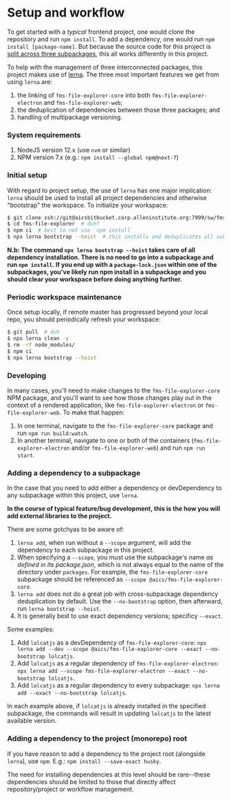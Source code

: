 Setup and workflow
==================

To get started with a _typical_ frontend project, one would clone the repository and run `npm install`. To add a
dependency, one would run `npm install [package-name]`. But because the source code for this project is [split across
three subpackages](01-project-layout.md), this all works differently in this project.

To help with the management of three interconnected packages, this project makes use of
[lerna](https://github.com/lerna/lerna). The three most important features we get from using `lerna` are:
1) the linking of `fms-file-explorer-core` into both `fms-file-explorer-electron` and `fms-file-explorer-web`;
2) the deduplication of dependencies between those three packages; and
3) handling of multipackage versioning.


### System requirements
1. NodeJS version 12.x (use `nvm` or similar)
2. NPM version 7.x (e.g.: `npm install --global npm@next-7`)


### Initial setup
With regard to project setup, the use of `lerna` has one major implication: `lerna` should be used to install all
project dependencies and otherwise "bootstrap" the workspace. To initialize your workspace:
```bash
$ git clone ssh://git@aicsbitbucket.corp.alleninstitute.org:7999/sw/fms-file-explorer.git  # duh
$ cd fms-file-explorer  # duh?
$ npm ci  # best to not use `npm install`
$ npx lerna bootstrap --hoist  # this installs and deduplicates all subpackage dependencies and performs any linking between packages
```

**N.b: The command `npx lerna bootstrap --hoist` takes care of all dependency installation. There is no need to go into
a subpackage and run `npm install`. If you end up with a `package-lock.json` within one of the subpackages, you've likely run
npm install in a subpackage and you should clear your workspace before doing anything further.**


### Periodic workspace maintenance
Once setup locally, if remote master has progressed beyond your local repo, you should periodically refresh your
workspace:
```bash
$ git pull  # duh
$ npx lerna clean -y
$ rm -rf node_modules/
$ npm ci
$ npx lerna bootstrap --hoist
```


### Developing
In many cases, you'll need to make changes to the `fms-file-explorer-core` NPM package, and you'll want to see how those
changes play out in the context of a rendered application, like `fms-file-explorer-electron` or `fms-file-explorer-web`.
To make that happen:
1. In one terminal, navigate to the `fms-file-explorer-core` package and run `npm run build:watch`.
2. In another terminal, navigate to one or both of the containers (`fms-file-explorer-electron` and/or `fms-file-explorer-web`) and run `npm run start`.


### Adding a dependency to a subpackage
In the case that you need to add either a dependency or devDependency to any subpackage within this project, use `lerna`.

**In the course of typical feature/bug development, this is the how you will add external libraries to the project.**

There are some gotchyas to be aware of:
1. `lerna add`, when run without a `--scope` argument, will add the dependency to each subpackage in this project.
2. When specifying a `--scope`, you must use the subpackage's name _as defined in its package.json_, which is not always
equal to the name of the directory under `packages`. For example, the `fms-file-explorer-core` subpackage should be
referenced as `--scope @aics/fms-file-explorer-core`.
3. `lerna add` does not do a great job with cross-subpackage dependency deduplication by default. Use the
`--no-bootstrap` option, then afterward, run `lerna bootstrap --hoist`.
4. It is generally best to use exact dependency versions; specificy `--exact`.


Some examples:
1. Add `lolcatjs` as a devDependency of `fms-file-explorer-core`:
`npx lerna add --dev --scope @aics/fms-file-explorer-core --exact --no-bootstrap lolcatjs`.
2. Add `lolcatjs` as a regular dependency of `fms-file-explorer-electron`:
`npx lerna add --scope fms-file-explorer-electron --exact --no-bootstrap lolcatjs`.
3. Add `lolcatjs` as a regular dependency to every subpackage:
`npx lerna add --exact --no-bootstrap lolcatjs`.

In each example above, if `lolcatjs` is already installed in the specified subpackage, the commands will result in
updating `lolcatjs` to the latest available version.


### Adding a dependency to the project (monorepo) root
If you have reason to add a dependency to the project root (alongside `lerna`), use `npm`. E.g.:
`npm install --save-exact husky`.

The need for installing dependencies at this level should be rare--these dependencies should be limited to those that
directly affect repository/project or workflow management.
